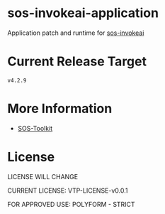 # sos-invokeai-application
Application patch and runtime for [sos-invokeai](https://github.com/vtp-one/sos-invokeai)


# Current Release Target
```
v4.2.9
```

# More Information
 - [SOS-Toolkit](https://github.com/vtp-one/sos-toolkit)


# License
LICENSE WILL CHANGE

CURRENT LICENSE: VTP-LICENSE-v0.0.1

FOR APPROVED USE: POLYFORM - STRICT
